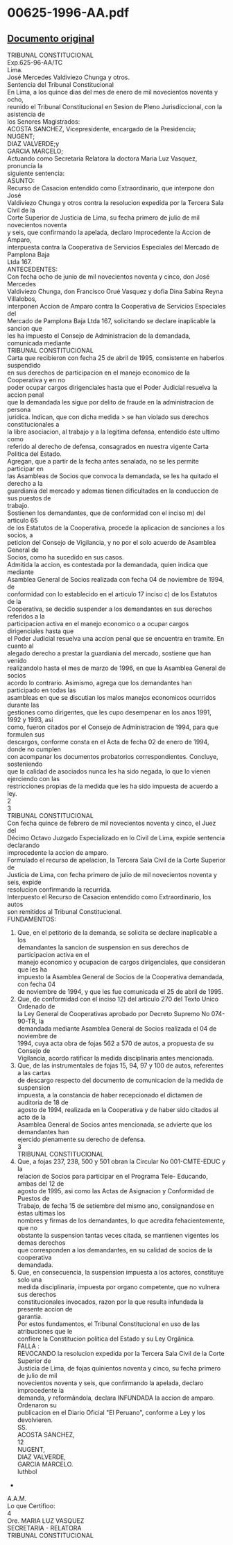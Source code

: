 
00625-1996-AA.pdf
=================
  
[Documento original](https://tc.gob.pe/jurisprudencia/1998/00625-1996-AA.pdf)  
---  
TRIBUNAL CONSTITUCIONAL  
Exp.625-96-AA/TC  
Lima.  
José Mercedes Valdiviezo Chunga y otros.  
Sentencia del Tribunal Constitucional  
En Lima, a los quince dias del mes de enero de mil novecientos noventa y ocho,  
reunido el Tribunal Constitucional en Sesion de Pleno Jurisdiccional, con la asistencia de  
los Senores Magistrados:  
ACOSTA SANCHEZ, Vicepresidente, encargado de la Presidencia;  
NUGENT;  
DIAZ VALVERDE;y  
GARCIA MARCELO;  
Actuando como Secretaria Relatora la doctora Maria Luz Vasquez, pronuncia la  
siguiente sentencia:  
ASUNTO:  
Recurso de Casacion entendido como Extraordinario, que interpone don José  
Valdiviezo Chunga y otros contra la resolucion expedida por la Tercera Sala Civil de la  
Corte Superior de Justicia de Lima, su fecha primero de julio de mil novecientos noventa  
y seis, que confirmando la apelada, declaro Improcedente la Accion de Amparo,  
interpuesta contra la Cooperativa de Servicios Especiales del Mercado de Pamplona Baja  
Ltda 167.  
ANTECEDENTES:  
Con fecha ocho de junio de mil novecientos noventa y cinco, don José Mercedes  
Valdiviezo Chunga, don Francisco Orué Vasquez y dofia Dina Sabina Reyna Villalobos,  
interponen Accion de Amparo contra la Cooperativa de Servicios Especiales del  
Mercado de Pamplona Baja Ltda 167, solicitando se declare inaplicable la sancion que  
les ha impuesto el Consejo de Administracion de la demandada, comunicada mediante  
TRIBUNAL CONSTITUCIONAL  
Carta que recibieron con fecha 25 de abril de 1995, consistente en haberlos suspendido  
en sus derechos de participacion en el manejo economico de la Cooperativa y en no  
poder ocupar cargos dirigenciales hasta que el Poder Judicial resuelva la accion penal  
que la demandada les sigue por delito de fraude en la administracion de persona  
juridica. Indican, que con dicha medida > se han violado sus derechos constitucionales a  
la libre asociacion, al trabajo y a la legitima defensa, entendido éste ultimo como  
referido al derecho de defensa, consagrados en nuestra vigente Carta Politica del Estado.  
Agregan, que a partir de la fecha antes senalada, no se les permite participar en  
las Asambleas de Socios que convoca la demandada, se les ha quitado el derecho a la  
guardiania del mercado y ademas tienen dificultades en la conduccion de sus puestos de  
trabajo.  
Sostienen los demandantes, que de conformidad con el inciso m) del articulo 65  
de los Estatutos de la Cooperativa, procede la aplicacion de sanciones a los socios, a  
peticion del Consejo de Vigilancia, y no por el solo acuerdo de Asamblea General de  
Socios, como ha sucedido en sus casos.  
Admitida la accion, es contestada por la demandada, quien indica que mediante  
Asamblea General de Socios realizada con fecha 04 de noviembre de 1994, de  
conformidad con lo establecido en el articulo 17 inciso c) de los Estatutos de la  
Cooperativa, se decidio suspender a los demandantes en sus derechos referidos a la  
participacion activa en el manejo economico o a ocupar cargos dirigenciales hasta que  
el Poder Judicial resuelva una accion penal que se encuentra en tramite. En cuanto al  
alegado derecho a prestar la guardiania del mercado, sostiene que han venido  
realizandolo hasta el mes de marzo de 1996, en que la Asamblea General de socios  
acordo lo contrario. Asimismo, agrega que los demandantes han participado en todas las  
asambleas en que se discutian los malos manejos economicos ocurridos durante las  
gestiones como dirigentes, que les cupo desempenar en los anos 1991, 1992 y 1993, asi  
como, fueron citados por el Consejo de Administracion de 1994, para que formulen sus  
descargos, conforme consta en el Acta de fecha 02 de enero de 1994, donde no cumplen  
con acompanar los documentos probatorios correspondientes. Concluye, sosteniendo  
que la calidad de asociados nunca les ha sido negada, lo que lo vienen ejerciendo con las  
restricciones propias de la medida que les ha sido impuesta de acuerdo a ley.  
2  
3  
TRIBUNAL CONSTITUCIONAL  
Con fecha quince de febrero de mil novecientos noventa y cinco, el Juez del  
Décimo Octavo Juzgado Especializado en lo Civil de Lima, expide sentencia declarando  
improcedente la accion de amparo.  
Formulado el recurso de apelacion, la Tercera Sala Civil de la Corte Superior de  
Justicia de Lima, con fecha primero de julio de mil novecientos noventa y seis, expide  
resolucion confirmando la recurrida.  
Interpuesto el Recurso de Casacion entendido como Extraordinario, los autos  
son remitidos al Tribunal Constitucional.  
FUNDAMENTOS:  
1. Que, en el petitorio de la demanda, se solicita se declare inaplicable a los  
demandantes la sancion de suspension en sus derechos de participacion activa en el  
manejo economico y ocupacion de cargos dirigenciales, que consideran que les ha  
impuesto la Asamblea General de Socios de la Cooperativa demandada, con fecha 04  
de noviembre de 1994, y que les fue comunicada el 25 de abril de 1995.  
2. Que, de conformidad con el inciso 12) del articulo 270 del Texto Unico Ordenado de  
la Ley General de Cooperativas aprobado por Decreto Supremo No 074-90-TR, la  
demandada mediante Asamblea General de Socios realizada el 04 de noviembre de  
1994, cuya acta obra de fojas 562 a 570 de autos, a propuesta de su Consejo de  
Vigilancia, acordo ratificar la medida disciplinaria antes mencionada.  
3. Que, de las instrumentales de fojas 15, 94, 97 y 100 de autos, referentes a las cartas  
de descargo respecto del documento de comunicacion de la medida de suspension  
impuesta, a la constancia de haber recepcionado el dictamen de auditoria de 18 de  
agosto de 1994, realizada en la Cooperativa y de haber sido citados al acto de la  
Asamblea General de Socios antes mencionada, se advierte que los demandantes han  
ejercido plenamente su derecho de defensa.  
3  
TRIBUNAL CONSTITUCIONAL  
4. Que, a fojas 237, 238, 500 y 501 obran la Circular No 001-CMTE-EDUC y la  
relacion de Socios para participar en el Programa Tele- Educando, ambas del 12 de  
agosto de 1995, asi como las Actas de Asignacion y Conformidad de Puestos de  
Trabajo, de fecha 15 de setiembre del mismo ano, consignandose en éstas ultimas los  
nombres y firmas de los demandantes, lo que acredita fehacientemente, que no  
obstante la suspension tantas veces citada, se mantienen vigentes los demas derechos  
que corresponden a los demandantes, en su calidad de socios de la cooperativa  
demandada.  
5. Que, en consecuencia, la suspension impuesta a los actores, constituye solo una  
medida disciplinaria, impuesta por organo competente, que no vulnera sus derechos  
constitucionales invocados, razon por la que resulta infundada la presente accion de  
garantia.  
Por estos fundamentos, el Tribunal Constitucional en uso de las atribuciones que le  
confiere la Constitucion politica del Estado y su Ley Orgânica.  
FALLA :  
REVOCANDO la resolucion expedida por la Tercera Sala Civil de la Corte Superior de  
Justicia de Lima, de fojas quinientos noventa y cinco, su fecha primero de julio de mil  
novecientos noventa y seis, que confirmando la apelada, declaro improcedente la  
demanda, y reformândola, declara INFUNDADA la accion de amparo. Ordenaron su  
publicacion en el Diario Oficial "El Peruano", conforme a Ley y los devolvieren.  
SS.  
ACOSTA SANCHEZ,  
12  
NUGENT,  
DIAZ VALVERDE,  
GARCIA MARCELO.  
luthbol  
  
-  
A.A.M.  
Lo que Certifioo:  
4  
Ore. MARIA LUZ VASQUEZ  
SECRETARIA - RELATORA  
TRIBUNAL CONSTITUCIONAL